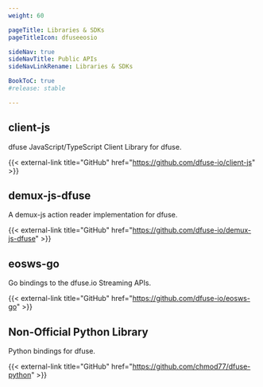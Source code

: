 ```yaml
---
weight: 60

pageTitle: Libraries & SDKs
pageTitleIcon: dfuseeosio

sideNav: true
sideNavTitle: Public APIs
sideNavLinkRename: Libraries & SDKs

BookToC: true
#release: stable

---
```


## client-js

dfuse JavaScript/TypeScript Client Library for dfuse.

{{< external-link title="GitHub" href="https://github.com/dfuse-io/client-js" >}}

## demux-js-dfuse

A demux-js action reader implementation for dfuse.

{{< external-link title="GitHub" href="https://github.com/dfuse-io/demux-js-dfuse" >}}

## eosws-go

Go bindings to the dfuse.io Streaming APIs.

{{< external-link title="GitHub" href="https://github.com/dfuse-io/eosws-go" >}}

## Non-Official Python Library

Python bindings for dfuse.

{{< external-link title="GitHub" href="https://github.com/chmod77/dfuse-python" >}}
